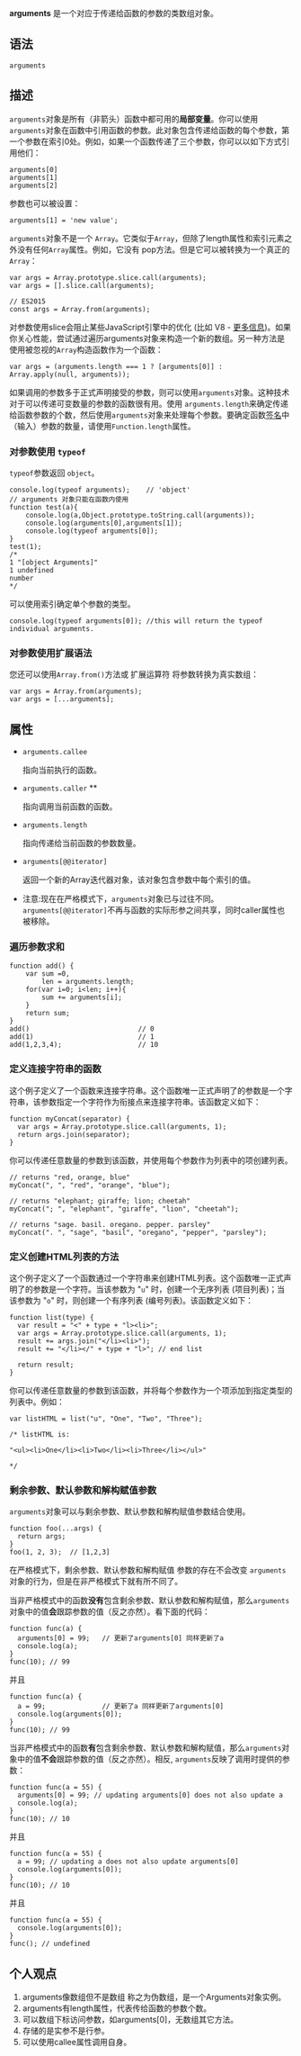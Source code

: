 **arguments** 是一个对应于传递给函数的参数的类数组对象。

## 语法

```
arguments
```

## 描述

`arguments`对象是所有（非箭头）函数中都可用的**局部变量**。你可以使用`arguments`对象在函数中引用函数的参数。此对象包含传递给函数的每个参数，第一个参数在索引0处。例如，如果一个函数传递了三个参数，你可以以如下方式引用他们：

```
arguments[0]
arguments[1]
arguments[2]
```

参数也可以被设置：

```
arguments[1] = 'new value';
```

`arguments`对象不是一个 `Array`。它类似于`Array`，但除了length属性和索引元素之外没有任何`Array`属性。例如，它没有 pop方法。但是它可以被转换为一个真正的`Array`：

```
var args = Array.prototype.slice.call(arguments);
var args = [].slice.call(arguments);

// ES2015
const args = Array.from(arguments);
```

对参数使用slice会阻止某些JavaScript引擎中的优化 (比如 V8 - [更多信息](https://github.com/petkaantonov/bluebird/wiki/Optimization-killers#3-managing-arguments))。如果你关心性能，尝试通过遍历arguments对象来构造一个新的数组。另一种方法是使用被忽视的`Array`构造函数作为一个函数：

```
var args = (arguments.length === 1 ? [arguments[0]] : Array.apply(null, arguments));
```

如果调用的参数多于正式声明接受的参数，则可以使用`arguments`对象。这种技术对于可以传递可变数量的参数的函数很有用。使用 `arguments.length`来确定传递给函数参数的个数，然后使用`arguments`对象来处理每个参数。要确定函数[签名](https://developer.mozilla.org/zh-CN/docs/Glossary/Signature/Function)中（输入）参数的数量，请使用`Function.length`属性。

### 对参数使用 `typeof`

`typeof`参数返回 `object`。

```
console.log(typeof arguments);    // 'object'
// arguments 对象只能在函数内使用
function test(a){
    console.log(a,Object.prototype.toString.call(arguments));
    console.log(arguments[0],arguments[1]);
    console.log(typeof arguments[0]);
}
test(1);
/*
1 "[object Arguments]"
1 undefined
number
*/
```

可以使用索引确定单个参数的类型。

```
console.log(typeof arguments[0]); //this will return the typeof individual arguments.
```

### 对参数使用扩展语法

您还可以使用`Array.from()`方法或 扩展运算符 将参数转换为真实数组：

```
var args = Array.from(arguments);
var args = [...arguments];
```

## 属性

- `arguments.callee`

  指向当前执行的函数。

- `arguments.caller` **

  指向调用当前函数的函数。

- `arguments.length`

  指向传递给当前函数的参数数量。

- `arguments[@@iterator]`

  返回一个新的Array迭代器对象，该对象包含参数中每个索引的值。

- 注意:现在在严格模式下，`arguments`对象已与过往不同。`arguments[@@iterator]`不再与函数的实际形参之间共享，同时caller属性也被移除。

### 遍历参数求和

```
function add() {
    var sum =0,
        len = arguments.length;
    for(var i=0; i<len; i++){
        sum += arguments[i];
    }
    return sum;
}
add()                           // 0
add(1)                          // 1
add(1,2,3,4);                   // 10
```

### 定义连接字符串的函数

这个例子定义了一个函数来连接字符串。这个函数唯一正式声明了的参数是一个字符串，该参数指定一个字符作为衔接点来连接字符串。该函数定义如下：

```
function myConcat(separator) {
  var args = Array.prototype.slice.call(arguments, 1);
  return args.join(separator);
}
```

你可以传递任意数量的参数到该函数，并使用每个参数作为列表中的项创建列表。

```
// returns "red, orange, blue"
myConcat(", ", "red", "orange", "blue");

// returns "elephant; giraffe; lion; cheetah"
myConcat("; ", "elephant", "giraffe", "lion", "cheetah");

// returns "sage. basil. oregano. pepper. parsley"
myConcat(". ", "sage", "basil", "oregano", "pepper", "parsley");
```

### 定义创建HTML列表的方法

这个例子定义了一个函数通过一个字符串来创建HTML列表。这个函数唯一正式声明了的参数是一个字符。当该参数为 "`u`" 时，创建一个无序列表 (项目列表)；当该参数为 "`o`" 时，则创建一个有序列表 (编号列表)。该函数定义如下：

```
function list(type) {
  var result = "<" + type + "l><li>";
  var args = Array.prototype.slice.call(arguments, 1);
  result += args.join("</li><li>");
  result += "</li></" + type + "l>"; // end list

  return result;
}
```

你可以传递任意数量的参数到该函数，并将每个参数作为一个项添加到指定类型的列表中。例如：

```
var listHTML = list("u", "One", "Two", "Three");

/* listHTML is:

"<ul><li>One</li><li>Two</li><li>Three</li></ul>"

*/
```

### 剩余参数、默认参数和解构赋值参数

`arguments`对象可以与剩余参数、默认参数和解构赋值参数结合使用。

```
function foo(...args) {
  return args;
}
foo(1, 2, 3);  // [1,2,3]
```

在严格模式下，剩余参数、默认参数和解构赋值 参数的存在不会改变 `arguments`对象的行为，但是在非严格模式下就有所不同了。

当非严格模式中的函数**没有**包含剩余参数、默认参数和解构赋值，那么`arguments`对象中的值**会**跟踪参数的值（反之亦然）。看下面的代码：

```
function func(a) { 
  arguments[0] = 99;   // 更新了arguments[0] 同样更新了a
  console.log(a);
}
func(10); // 99
```

并且

```
function func(a) { 
  a = 99;              // 更新了a 同样更新了arguments[0] 
  console.log(arguments[0]);
}
func(10); // 99
```

当非严格模式中的函数**有**包含剩余参数、默认参数和解构赋值，那么`arguments`对象中的值**不会**跟踪参数的值（反之亦然）。相反, `arguments`反映了调用时提供的参数：

```
function func(a = 55) { 
  arguments[0] = 99; // updating arguments[0] does not also update a
  console.log(a);
}
func(10); // 10
```

并且

```
function func(a = 55) { 
  a = 99; // updating a does not also update arguments[0]
  console.log(arguments[0]);
}
func(10); // 10
```

并且

```
function func(a = 55) { 
  console.log(arguments[0]);
}
func(); // undefined
```

## 个人观点

1. arguments像数组但不是数组  称之为伪数组，是一个Arguments对象实例。
2. arguments有length属性，代表传给函数的参数个数。
3. 可以数组下标访问参数，如arguments[0]，无数组其它方法。
4. 存储的是实参不是行参。
5. 可以使用callee属性调用自身。

